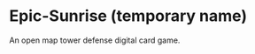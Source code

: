 Epic-Sunrise (temporary name)
=============================

An open map tower defense digital card game.
